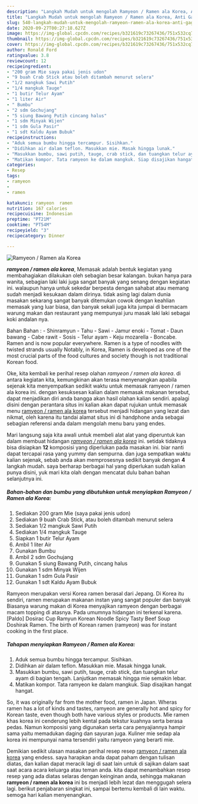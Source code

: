 ```yaml
---
description: "Langkah Mudah untuk mengolah Ramyeon / Ramen ala Korea, Anti Gagal"
title: "Langkah Mudah untuk mengolah Ramyeon / Ramen ala Korea, Anti Gagal"
slug: 540-langkah-mudah-untuk-mengolah-ramyeon-ramen-ala-korea-anti-gagal
date: 2020-09-27T00:27:18.627Z
image: https://img-global.cpcdn.com/recipes/b321619c73267436/751x532cq70/ramyeon-ramen-ala-korea-foto-resep-utama.jpg
thumbnail: https://img-global.cpcdn.com/recipes/b321619c73267436/751x532cq70/ramyeon-ramen-ala-korea-foto-resep-utama.jpg
cover: https://img-global.cpcdn.com/recipes/b321619c73267436/751x532cq70/ramyeon-ramen-ala-korea-foto-resep-utama.jpg
author: Ronald Ford
ratingvalue: 3.8
reviewcount: 12
recipeingredient:
- "200 gram Mie saya pakai jenis udon"
- "9 buah Crab Stick atau boleh ditambah menurut selera"
- "1/2 mangkuk Sawi Putih"
- "1/4 mangkuk Tauge"
- "1 butir Telur Ayam"
- "1 liter Air"
- " Bumbu"
- "2 sdm Gochujang"
- "5 siung Bawang Putih cincang halus"
- "1 sdm Minyak Wijen"
- "1 sdm Gula Pasir"
- "1 sdt Kaldu Ayam Bubuk"
recipeinstructions:
- "Aduk semua bumbu hingga tercampur. Sisihkan."
- "Didihkan air dalam teflon. Masukkan mie. Masak hingga lunak."
- "Masukkan bumbu, sawi putih, tauge, crab stick, dan tuangkan telur ayam di bagian tengah. Lanjutkan memasak hingga mie semakin lebar."
- "Matikan kompor. Tata ramyeon ke dalam mangkuk. Siap disajikan hangat hangat."
categories:
- Resep
tags:
- ramyeon
- 
- ramen

katakunci: ramyeon  ramen 
nutrition: 167 calories
recipecuisine: Indonesian
preptime: "PT21M"
cooktime: "PT54M"
recipeyield: "3"
recipecategory: Dinner

---
```



![Ramyeon / Ramen ala Korea](https://img-global.cpcdn.com/recipes/b321619c73267436/751x532cq70/ramyeon-ramen-ala-korea-foto-resep-utama.jpg)

<b><i>ramyeon / ramen ala korea</i></b>, Memasak adalah bentuk kegiatan yang membahagiakan dilakukan oleh sebagian besar kalangan. bukan hanya para wanita, sebagian laki laki juga sangat banyak yang senang dengan kegiatan ini. walaupun hanya untuk sekedar berpesta dengan sahabat atau memang sudah menjadi kesukaan dalam dirinya. tidak asing lagi dalam dunia masakan sekarang sangat banyak ditemukan cowok dengan keahlian memasak yang luar biasa, dan banyak sekali juga kita jumpai di bermacam warung makan dan restaurant yang mempunyai juru masak laki laki sebagai koki andalan nya.

Bahan Bahan : - Shinramyun - Tahu - Sawi - Jamur enoki - Tomat - Daun bawang - Cabe rawit - Sosis - Telur ayam - Keju mozarella - Boncabe. Ramen and is now popular everywhere. Ramen is a type of noodles with twisted strands usually Notably, in Korea, Ramen is developed as one of the most crucial parts of the food cultures and society though is not traditional Korean food.

Oke, kita kembali ke perihal resep olahan <i>ramyeon / ramen ala korea</i>. di antara kegiatan kita, kemungkinan akan terasa menyenangkan apabila sejenak kita menyempatkan sedikit waktu untuk memasak ramyeon / ramen ala korea ini. dengan kesuksesan kalian dalam memasak makanan tersebut, dapat menjadikan diri anda bangga akan hasil olahan kalian sendiri. apalagi disini dengan perantara situs ini kalian akan dapat rujukan untuk memasak menu <u>ramyeon / ramen ala korea</u> tersebut menjadi hidangan yang lezat dan nikmat, oleh karena itu tandai alamat situs ini di handphone anda sebagai sebagian referensi anda dalam mengolah menu baru yang endes.


Mari langsung saja kita awali untuk membeli alat alat yang diperuntuk kan dalam membuat hidangan <u><i>ramyeon / ramen ala korea</i></u> ini. setidak tidaknya bisa disiapkan <b>12</b> komposisi yang diperlukan pada masakan ini. biar nanti dapat tercapai rasa yang yummy dan sempurna. dan juga sempatkan waktu kalian sejenak, sebab anda akan memprosesnya sedikit banyak dengan <b>4</b> langkah mudah. saya berharap berbagai hal yang diperlukan sudah kalian punya disini, yuk mari kita olah dengan mencatat dulu bahan bahan selanjutnya ini.

<!--inarticleads1-->

##### Bahan-bahan dan bumbu yang dibutuhkan untuk menyiapkan Ramyeon / Ramen ala Korea:

1. Sediakan 200 gram Mie (saya pakai jenis udon)
1. Sediakan 9 buah Crab Stick, atau boleh ditambah menurut selera
1. Sediakan 1/2 mangkuk Sawi Putih
1. Sediakan 1/4 mangkuk Tauge
1. Siapkan 1 butir Telur Ayam
1. Ambil 1 liter Air
1. Gunakan  Bumbu
1. Ambil 2 sdm Gochujang
1. Gunakan 5 siung Bawang Putih, cincang halus
1. Gunakan 1 sdm Minyak Wijen
1. Gunakan 1 sdm Gula Pasir
1. Gunakan 1 sdt Kaldu Ayam Bubuk


Ramyeon merupakan versi Korea ramen berasal dari Jepang. Di Korea itu sendiri, ramen merupakan makanan instan yang sangat populer dan banyak Biasanya warung makan di Korea menyajikan ramyeon dengan berbagai macam topping di atasnya. Pada umumnya hidangan ini terkenal karena. [Paldo] Dosirac Cup Ramyun Korean Noodle Spicy Tasty Beef Soup Doshirak Ramen. The birth of Korean ramen (ramyeon) was for instant cooking in the first place. 

<!--inarticleads2-->

##### Tahapan menyiapkan Ramyeon / Ramen ala Korea:

1. Aduk semua bumbu hingga tercampur. Sisihkan.
1. Didihkan air dalam teflon. Masukkan mie. Masak hingga lunak.
1. Masukkan bumbu, sawi putih, tauge, crab stick, dan tuangkan telur ayam di bagian tengah. Lanjutkan memasak hingga mie semakin lebar.
1. Matikan kompor. Tata ramyeon ke dalam mangkuk. Siap disajikan hangat hangat.


So, it was originally far from the mother food, ramen in Japan. Wheras ramen has a lot of kinds and tastes, ramyeon are generally hot and spicy for Korean taste, even though both have various styles or products. Mie ramen khas korea ini cenderung lebih kental pada tekstur kuahnya serta berasa pedas. Namun komposisi yang digunakan serta cara penyajiannya hampir sama yaitu memadukan daging dan sayuran juga. Kuliner mie sedap ala korea ini mempunyai nama tersendiri yaitu ramyeon yang berarti mie. 

Demikian sedikit ulasan masakan perihal resep resep <u>ramyeon / ramen ala korea</u> yang endess. saya harapkan anda dapat paham dengan tulisan diatas, dan kalian dapat meracik lagi di saat lain untuk di sajikan dalam saat saat acara acara keluarga atau teman anda. kita dapat menambahkan resep resep yang ada diatas selaras dengan keinginan anda, sehingga makanan <b>ramyeon / ramen ala korea</b> ini bs menjadi lebih lezat dan menggugah selera lagi. berikut penjabaran singkat ini, sampai bertemu kembali di lain waktu. semoga hari kalian menyenangkan.
